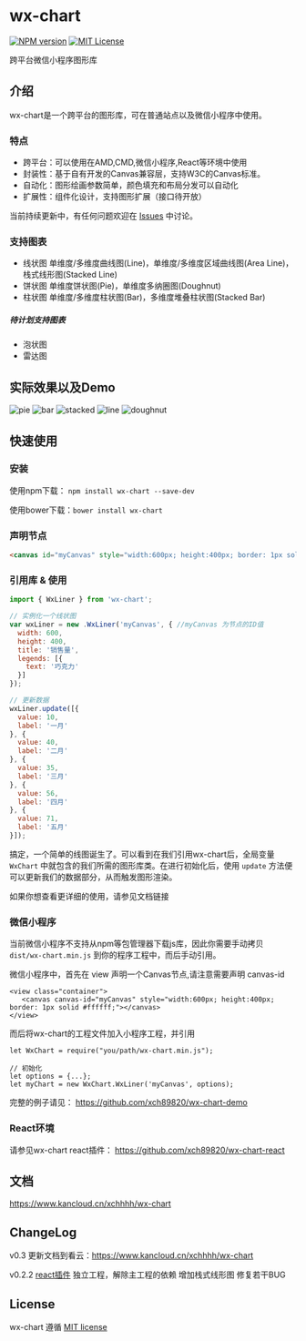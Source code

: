 # wx-chart
[![NPM version][npm-version-image]][npm-url]
[![MIT License][license-image]][license-url]

跨平台微信小程序图形库

## 介绍
wx-chart是一个跨平台的图形库，可在普通站点以及微信小程序中使用。

### 特点
* 跨平台：可以使用在AMD,CMD,微信小程序,React等环境中使用
* 封装性：基于自有开发的Canvas兼容层，支持W3C的Canvas标准。
* 自动化：图形绘画参数简单，颜色填充和布局分发可以自动化
* 扩展性：组件化设计，支持图形扩展（接口待开放）

当前持续更新中，有任何问题欢迎在 [Issues](https://github.com/xch89820/wx-chart/issues) 中讨论。

### 支持图表
* 线状图
  单维度/多维度曲线图(Line)，单维度/多维度区域曲线图(Area Line)，栈式线形图(Stacked Line)
* 饼状图
  单维度饼状图(Pie)，单维度多纳圈图(Doughnut)
* 柱状图
  单维度/多维度柱状图(Bar)，多维度堆叠柱状图(Stacked Bar)

##### 待计划支持图表
* 泡状图
* 雷达图

## 实际效果以及Demo
![pie](https://cloud.githubusercontent.com/assets/4920540/26517971/893602c2-42d7-11e7-9009-3cdfebf16f63.JPG)
![bar](https://cloud.githubusercontent.com/assets/4920540/26517970/8933f522-42d7-11e7-8e78-a93c567f3bc0.JPG)
![stacked](https://cloud.githubusercontent.com/assets/4920540/26517972/8937459c-42d7-11e7-9fe9-eaf8acc2e852.JPG)
![line](https://cloud.githubusercontent.com/assets/4920540/26517973/89460140-42d7-11e7-8576-e1503e7cf4df.JPG)
![doughnut](https://cloud.githubusercontent.com/assets/4920540/26517974/894c57a2-42d7-11e7-9856-a300fa72a2c8.JPG)


## 快速使用

### 安装
使用npm下载： `npm install wx-chart --save-dev`

使用bower下载：`bower install wx-chart`

### 声明节点

```html
<canvas id="myCanvas" style="width:600px; height:400px; border: 1px solid #ffffff;"></canvas>
```

### 引用库 & 使用

```js
import { WxLiner } from 'wx-chart';

// 实例化一个线状图
var wxLiner = new .WxLiner('myCanvas', { //myCanvas 为节点的ID值
  width: 600,
  height: 400,
  title: '销售量',
  legends: [{
	text: '巧克力'
  }]
});

// 更新数据
wxLiner.update([{
  value: 10,
  label: '一月'
}, {
  value: 40,
  label: '二月'
}, {
  value: 35,
  label: '三月'
}, {
  value: 56,
  label: '四月'
}, {
  value: 71,
  label: '五月'
}]);
```

搞定，一个简单的线图诞生了。可以看到在我们引用wx-chart后，全局变量 `WxChart` 中就包含的我们所需的图形库类。在进行初始化后，使用 `update` 方法便可以更新我们的数据部分，从而触发图形渲染。

如果你想查看更详细的使用，请参见文档链接

### 微信小程序

当前微信小程序不支持从npm等包管理器下载js库，因此你需要手动拷贝 `dist/wx-chart.min.js` 到你的程序工程中，而后手动引用。

微信小程序中，首先在 view 声明一个Canvas节点,请注意需要声明 canvas-id
```
<view class="container">
   <canvas canvas-id="myCanvas" style="width:600px; height:400px; border: 1px solid #ffffff;"></canvas>
</view>
```

而后将wx-chart的工程文件加入小程序工程，并引用
```
let WxChart = require("you/path/wx-chart.min.js");

// 初始化
let options = {...};
let myChart = new WxChart.WxLiner('myCanvas', options);
```

完整的例子请见：
https://github.com/xch89820/wx-chart-demo

### React环境

请参见wx-chart react插件：
https://github.com/xch89820/wx-chart-react

## 文档
https://www.kancloud.cn/xchhhh/wx-chart

## ChangeLog
v0.3
更新文档到看云：https://www.kancloud.cn/xchhhh/wx-chart

v0.2.2
[react插件](https://github.com/xch89820/wx-chart-react) 独立工程，解除主工程的依赖
增加栈式线形图
修复若干BUG

## License

wx-chart 遵循 [MIT license](http://opensource.org/licenses/MIT)

[license-image]: http://img.shields.io/badge/license-MIT-blue.svg?style=flat
[license-url]: http://opensource.org/licenses/MIT

[npm-url]: https://www.npmjs.com/package/wx-chart
[npm-version-image]: http://img.shields.io/npm/v/wx-chart.svg?style=flat
[npm-downloads-image]: http://img.shields.io/npm/dm/wx-chart.svg?style=flat
